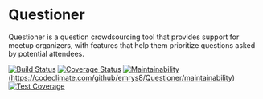 # Questioner
Questioner is a question crowdsourcing tool that provides support for meetup organizers, with features that help them prioritize questions asked by potential attendees.

[![Build Status](https://travis-ci.com/emrys8/questioner-api.svg?branch=develop)](https://travis-ci.com/emrys8/questioner-api) [![Coverage Status](https://coveralls.io/repos/github/emrys8/questioner-api/badge.svg?branch=develop)](https://coveralls.io/github/emrys8/questioner-api?branch=develop) [![Maintainability](https://api.codeclimate.com/v1/badges/1b1f747a5c49b03457f7/maintainability)](https://codeclimate.com/github/emrys8/questioner-api/maintainability)(https://codeclimate.com/github/emrys8/Questioner/maintainability) [![Test Coverage](https://api.codeclimate.com/v1/badges/1b1f747a5c49b03457f7/test_coverage)](https://codeclimate.com/github/emrys8/questioner-api/test_coverage)
